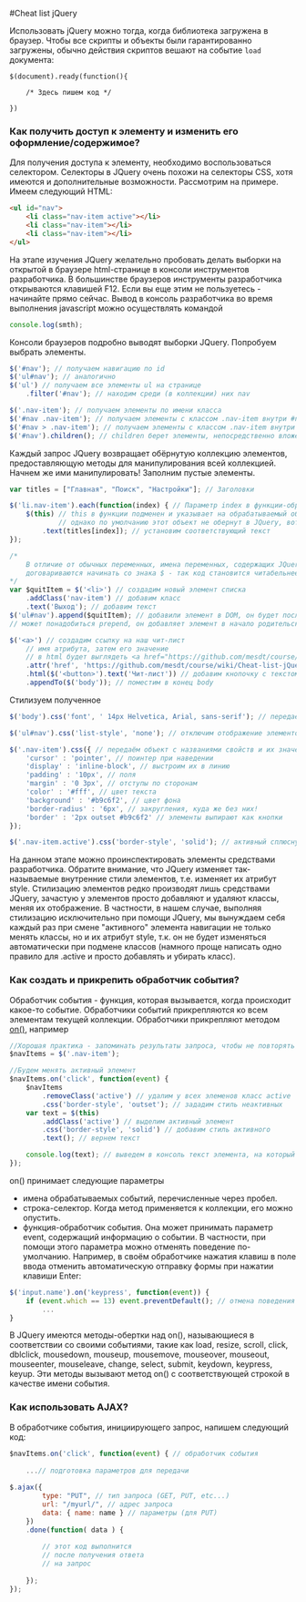 #Cheat list jQuery

Использовать jQuery можно тогда, когда библиотека загружена в браузер. Чтобы все скрипты и объекты были гарантированно загружены, обычно действия скриптов вешают на событие `load` документа:

```
$(document).ready(function(){

	/* Здесь пишем код */
	
})
``` 

### Как получить доступ к элементу и изменить его оформление/содержимое?
Для получения доступа к элементу, необходимо воспользоваться селектором. Селекторы в JQuery очень похожи на селекторы CSS, хотя имеются и дополнительные возможности. Рассмотрим на примере.
Имеем следующий HTML:
```html
<ul id="nav">
	<li class="nav-item active"></li>
	<li class="nav-item"></li>
	<li class="nav-item"></li>
</ul>
```
На этапе изучения JQuery желательно пробовать делать выборки на открытой в браузере html-странице в консоли инструментов разработчика. В большинстве браузеров инструменты разработчика открываются клавишей F12. Если вы еще этим не пользуетесь - начинайте прямо сейчас.
Вывод в консоль разработчика во время выполнения javascript можно осуществлять командой
```javascript
console.log(smth);
```
Консоли браузеров подробно выводят выборки JQuery.
Попробуем выбрать элементы.
```javascript
$('#nav'); // получаем навигацию по id
$('ul#nav'); // аналогично
$('ul') // получаем все элементы ul на странице
	.filter('#nav'); // находим среди (в коллекции) них nav

$('.nav-item'); // получаем элементы по имени класса
$('#nav .nav-item'); // получаем элементы с классом .nav-item внутри #nav любой вложенности
$('#nav > .nav-item'); // получаем элементы с классом .nav-item внутри #nav непосредственной вложенности
$('#nav').children(); // children берет элементы, непосредственно вложенные в nav
```
Каждый запрос JQuery возвращает обёрнутую коллекцию элементов, предоставляющую методы для манипулирования всей коллекцией.
Начнем же ими манипулировать! Заполним пустые элементы.
```javascript
var titles = ["Главная", "Поиск", "Настройки"]; // Заголовки

$('li.nav-item').each(function(index) { // Параметр index в функции-обработчике не обязателен
	$(this) // this в функции подменен и указывает на обрабатываемый объект
			// однако по умолчанию этот объект не обернут в JQuery, вот и обернули
		.text(titles[index]); // установим соответствующий текст
});

/*
	В отличие от обычных переменных, имена переменных, содержащих JQuery-коллекцию,
	договариваются начинать со знака $ - так код становится читабельнее.
*/
var $quitItem = $('<li>') // создадим новый элемент списка
	.addClass('nav-item') // добавим класс
	.text('Выход'); // добавим текст
$('ul#nav').append($quitItem); // добавили элемент в DOM, он будет последним в #nav
// может понадобиться prepend, он добавляет элемент в начало родительского элемента

$('<a>') // создадим ссылку на наш чит-лист
	// имя атрибута, затем его значение
	// в html будет выглядеть <a href="https://github.com/mesdt/course/wiki/Cheat-list-jQuery/"></a>
	.attr('href', 'https://github.com/mesdt/course/wiki/Cheat-list-jQuery/')
	.html($('<button>').text('Чит-лист')) // добавим кнопочку с текстом
	.appendTo($('body')); // поместим в конец body
```
Стилизуем полученное
```javascript
$('body').css('font', ' 14px Helvetica, Arial, sans-serif'); // передаём название свойства и значение

$('ul#nav').css('list-style', 'none'); // отключим отображение элементов как списка

$('.nav-item').css({ // передаём объект с названиями свойств и их значениями
	'cursor' : 'pointer', // поинтер при наведении
	'display' : 'inline-block', // выстроим их в линию
	'padding' : '10px', // поля
	'margin' : '0 3px', // отступы по сторонам
	'color' : '#fff', // цвет текста
	'background' : '#b9c6f2', // цвет фона
	'border-radius' : '6px', // закругления, куда же без них!
	'border' : '2px outset #b9c6f2' // элементы выпирают как кнопки
});

$('.nav-item.active').css('border-style', 'solid'); // активный сплюснут
```
На данном этапе можно проинспектировать элементы средствами разработчика. Обратите внимание, что JQuery изменяет так-называемые внутренние стили элементов, т.е. изменяет их атрибут style. Стилизацию элементов редко производят лишь средствами JQuery, зачастую у элементов просто добавляют и удаляют классы, меняя их отображение. В частности, в нашем случае, выполняя стилизацию исключительно при помощи JQuery, мы вынуждаем себя каждый раз при смене "активного" элемента навигации не только менять классы, но и их атрибут style, т.к. он не будет изменяться автоматически при подмене классов (намного проще написать одно правило для .active и просто добавлять и убирать класс).

### Как создать и прикрепить обработчик события?
Обработчик события - функция, которая вызывается, когда происходит какое-то событие. 
Обработчики событий прикрепляются ко всем элементам текущей коллекции. Обработчики прикрепляют методом [on()](https://api.jquery.com/on/), например
```javascript
//Хорошая практика - запоминать результаты запроса, чтобы не повторять его каждый раз без необходимости
$navItems = $('.nav-item');

//Будем менять активный элемент
$navItems.on('click', function(event) {
	$navItems
		.removeClass('active') // удалим у всех элеменов класс active
		.css('border-style', 'outset'); // зададим стиль неактивных
	var text = $(this)
		.addClass('active') // выделим активный элемент
		.css('border-style', 'solid') // добавим стиль активного
		.text(); // вернем текст

	console.log(text); // выведем в консоль текст элемента, на который нажали
});
```
on() принимает следующие параметры
* имена обрабатываемых событий, перечисленные через пробел.
* строка-селектор. Когда метод применяется к коллекции, его можно опустить.
* функция-обработчик события. Она может принимать параметр event, содержащий информацию о событии. В частности, при помощи этого параметра можно отменять поведение по-умолчанию. Например, в своём обработчике нажатия клавиш в поле ввода отменить автоматическую отправку формы при нажатии клавиши Enter:
```javascript
$('input.name').on('keypress', function(event)) {
	if (event.which == 13) event.preventDefault(); // отмена поведения по-умолчанию
        ...
}
```
В JQuery имеются методы-обертки над on(), называющиеся в соответствии со своими событиями, такие как load, resize, scroll, click, dblclick, mousedown, mouseup, mousemove, mouseover, mouseout, mouseenter, mouseleave, change, select, submit, keydown, keypress, keyup. Эти методы вызывают метод on() с соответствующей строкой в качестве имени события.




### Как использовать AJAX?
В обработчике события, инициирующего запрос, напишем следующий код:
```javascript
$navItems.on('click', function(event) { // обработчик события
	
	...// подготовка параметров для передачи
	
$.ajax({
		type: "PUT", // тип запроса (GET, PUT, etc...)
		url: "/myurl/", // адрес запроса
		data: { name: name } // параметры (для PUT)
	})
	.done(function( data ) {
		
		// этот код выполнится
		// после получения ответа 
		// на запрос
		
	});	
});
```